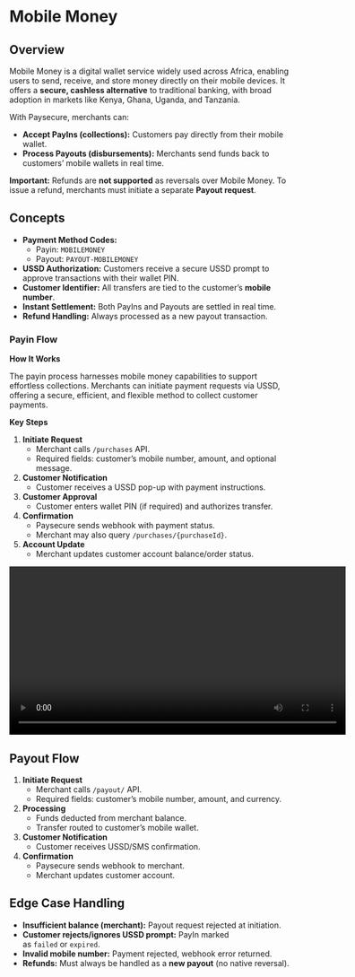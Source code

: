 # Mobile Money

## Overview

Mobile Money is a digital wallet service widely used across Africa, enabling users to send, receive, and store money directly on their mobile devices. It offers a **secure, cashless alternative** to traditional banking, with broad adoption in markets like Kenya, Ghana, Uganda, and Tanzania.

With Paysecure, merchants can:

- **Accept PayIns (collections):** Customers pay directly from their mobile wallet.
- **Process Payouts (disbursements):** Merchants send funds back to customers’ mobile wallets in real time.

<aside>

**Important:** Refunds are **not supported** as reversals over Mobile Money. To issue a refund, merchants must initiate a separate **Payout request**.

</aside>

## Concepts

- **Payment Method Codes:**
    - Payin: `MOBILEMONEY`
    - Payout: `PAYOUT-MOBILEMONEY`
- **USSD Authorization:** Customers receive a secure USSD prompt to approve transactions with their wallet PIN.
- **Customer Identifier:** All transfers are tied to the customer’s **mobile number**.
- **Instant Settlement:** Both PayIns and Payouts are settled in real time.
- **Refund Handling:** Always processed as a new payout transaction.

### **Payin Flow**

**How It Works**

The payin process harnesses mobile money capabilities to support effortless collections. Merchants can initiate payment requests via USSD, offering a secure, efficient, and flexible method to collect customer payments.

**Key Steps**

1. **Initiate Request**
    - Merchant calls `/purchases` API.
    - Required fields: customer’s mobile number, amount, and optional message.
2. **Customer Notification**
    - Customer receives a USSD pop-up with payment instructions.
3. **Customer Approval**
    - Customer enters wallet PIN (if required) and authorizes transfer.
4. **Confirmation**
    - Paysecure sends webhook with payment status.
    - Merchant may also query `/purchases/{purchaseId}`.
5. **Account Update**
    - Merchant updates customer account balance/order status.

<video width="600" controls>
  <source src="/img/mobilemoneyvideo1.mp4" type="video/mp4" />
  Your browser does not support the video tag.
</video>

## Payout Flow

1. **Initiate Request**
    - Merchant calls `/payout/` API.
    - Required fields: customer’s mobile number, amount, and currency.
2. **Processing**
    - Funds deducted from merchant balance.
    - Transfer routed to customer’s mobile wallet.
3. **Customer Notification**
    - Customer receives USSD/SMS confirmation.
4. **Confirmation**
    - Paysecure sends webhook to merchant.
    - Merchant updates customer account.

## Edge Case Handling

- **Insufficient balance (merchant):** Payout request rejected at initiation.
- **Customer rejects/ignores USSD prompt:** PayIn marked as `failed` or `expired`.
- **Invalid mobile number:** Payment rejected, webhook error returned.
- **Refunds:** Must always be handled as a **new payout** (no native reversal).